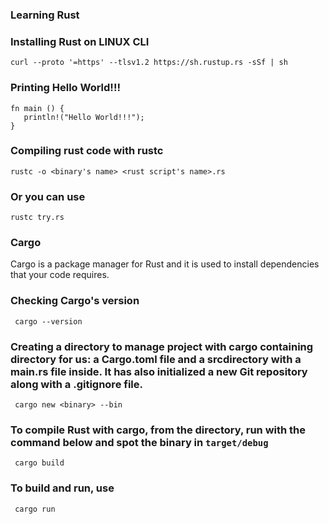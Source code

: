 ### Learning Rust

### Installing Rust on LINUX CLI
  
    curl --proto '=https' --tlsv1.2 https://sh.rustup.rs -sSf | sh

### Printing Hello World!!!

    fn main () {
       println!("Hello World!!!");
    }

### Compiling rust code with rustc

    rustc -o <binary's name> <rust script's name>.rs

### Or you can use

    rustc try.rs

### Cargo
 Cargo is a package manager for Rust and it is used to install dependencies that your code requires.

 ### Checking Cargo's version

     cargo --version

 ### Creating a directory to manage project with cargo containing directory for us: a Cargo.toml file and a srcdirectory with a main.rs file inside. It has also initialized a new Git repository along with a .gitignore file.

     cargo new <binary> --bin
  
 ### To compile Rust with cargo, from the directory, run with the command below and spot the binary in `target/debug`

     cargo build

 ### To build and run, use

     cargo run
